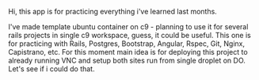 Hi, this app is for practicing everything i've learned last months.

I've made template ubuntu container on c9 - planning to use it for several rails projects in single c9 workspace, guess, it could be useful.
This one is for practicing with Rails, Postgres, Bootstrap, Angular, Rspec, Git, Nginx, Capistrano, etc.
For this moment main idea is for deploying this project to already running VNC and setup both sites run from single droplet on DO. Let's see if i could do that.